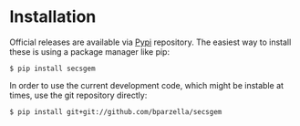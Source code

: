 # Installation

Official releases are available via
[Pypi](https://pypi.python.org/pypi/secsgem) repository. The easiest way
to install these is using a package manager like pip:

```
$ pip install secsgem
```

In order to use the current development code, which might be instable at
times, use the git repository directly:

```
$ pip install git+git://github.com/bparzella/secsgem
```
